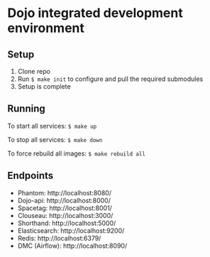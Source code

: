 # Dojo integrated development environment

## Setup

1. Clone repo
2. Run `$ make init` to configure and pull the required submodules
4. Setup is complete

## Running

To start all services: `$ make up`

To stop all services: `$ make down`

To force rebuild all images: `$ make rebuild all`


## Endpoints

* Phantom: http://localhost:8080/
* Dojo-api: http://localhost:8000/
* Spacetag: http://localhost:8001/
* Clouseau: http://localhost:3000/
* Shorthand: http://localhost:5000/
* Elasticsearch: http://localhost:9200/
* Redis: http://localhost:6379/
* DMC (Airflow): http://localhost:8090/